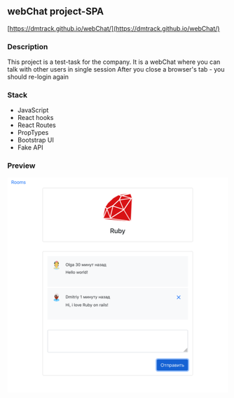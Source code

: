 ## webChat project-SPA
[https://dmtrack.github.io/webChat/](https://dmtrack.github.io/webChat/)

### Description
This project is a test-task for the company. 
It is a webChat where you can talk with other users in single session
After you close a browser's tab - you should re-login again

### Stack
+ JavaScript
+ React hooks
+ React Routes
+ PropTypes
+ Bootstrap UI
+ Fake API

### Preview

![Preview](public/preview.png)
